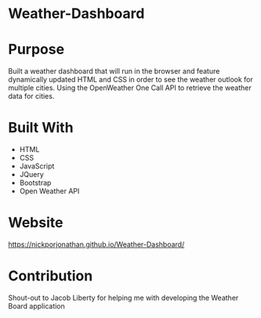 # Weather-Dashboard
# Purpose
Built a weather dashboard that will run in the browser and feature dynamically updated HTML and CSS in order to see the weather outlook for multiple cities. Using the OpenWeather One Call API to retrieve the weather data for cities.
# Built With
- HTML
- CSS
- JavaScript
- JQuery
- Bootstrap
- Open Weather API
# Website
https://nickporjonathan.github.io/Weather-Dashboard/
# Contribution 
Shout-out to Jacob Liberty for helping me with developing the Weather Board application
